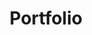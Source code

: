 ---
title: Portfolio
layout: collection
permalink: /portfolio/
collection: portfolio
entries_layout: grid
header:
  overlay_image: /assets/images/osaka-wide.jpg
  caption: "Photo credit: [**Unsplash**](https://unsplash.com)"
  actions:
    - label: "More Info"
      url: "https://unsplash.com"
---